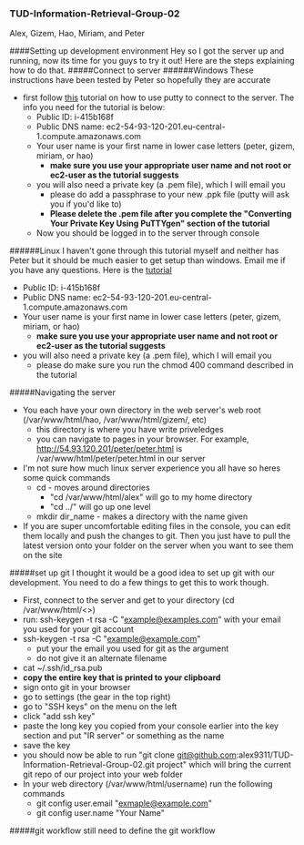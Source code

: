 ### TUD-Information-Retrieval-Group-02
Alex, Gizem, Hao, Miriam, and Peter

####Setting up development environment
Hey so I got the server up and running, now its time for you guys to try it out! Here are the steps explaining how to do that.
#####Connect to server
######Windows
These instructions have been tested by Peter so hopefully they are accurate
* first follow [this](http://docs.aws.amazon.com/AWSEC2/latest/UserGuide/putty.html) tutorial on how to use putty to connect to the server. The info you need for the tutorial is below:
  * Public ID: i-415b168f
  * Public DNS name: ec2-54-93-120-201.eu-central-1.compute.amazonaws.com
  * Your user name is your first name in lower case letters (peter, gizem, miriam, or hao)
    * **make sure you use your appropriate user name and not root or ec2-user as the tutorial suggests**
  * you will also need a private key (a .pem file), which I will email you
    * please do add a passphrase to your new .ppk file (putty will ask you if you'd like to)
    * **Please delete the .pem file after you complete the "Converting Your Private Key Using PuTTYgen" section of the tutorial**
  * Now you should be logged in to the server through console

######Linux
I haven't gone through this tutorial myself and neither has Peter but it should be much easier to get setup than windows. Email me if you have any questions. Here is the [tutorial](http://docs.aws.amazon.com/AWSEC2/latest/UserGuide/AccessingInstancesLinux.html)
* Public ID: i-415b168f
* Public DNS name: ec2-54-93-120-201.eu-central-1.compute.amazonaws.com
* Your user name is your first name in lower case letters (peter, gizem, miriam, or hao)
  * **make sure you use your appropriate user name and not root or ec2-user as the tutorial suggests**
* you will also need a private key (a .pem file), which I will email you
  * please do make sure you run the chmod 400 command described in the tutorial

#####Navigating the server
* You each have your own directory in the web server's web root (/var/www/html/hao, /var/www/html/gizem/, etc)
  * this directory is where you have write priveledges 
  * you can navigate to pages in your browser. For example, http://54.93.120.201/peter/peter.html is /var/www/html/peter/peter.html in our server
* I'm not sure how much linux server experience you all have so heres some quick commands
  * cd - moves around directories 
    * "cd /var/www/html/alex" will go to my home directory
    * "cd ../" will go up one level
  * mkdir dir_name - makes a directory with the name given
* If you are super uncomfortable editing files in the console, you can edit them locally and push the changes to git. Then you just have to pull the latest version onto your folder on the server when you want to see them on the site

#####set up git
I thought it would be a good idea to set up git with our development. You need to do a few things to get this to work though.
* First, connect to the server and get to your directory (cd /var/www/html/<<your username>>)
* run:  ssh-keygen -t rsa -C "example@examples.com" with your email you used for your git account
* ssh-keygen -t rsa -C "example@example.com"
  * put your the email you used for git as the argument
  * do not give it an alternate filename
* cat ~/.ssh/id_rsa.pub
* **copy the entire key that is printed to your clipboard**
* sign onto git in your browser
* go to settings (the gear in the top right)
* go to "SSH keys" on the menu on the left
* click "add ssh key"
* paste the long key you copied from your console earlier into the key section and put "IR server" or something as the name
* save the key
* you should now be able to run "git clone git@github.com:alex9311/TUD-Information-Retrieval-Group-02.git project" which will bring the current git repo of our project into your web folder
* In your web directory (/var/www/html/username) run the following commands
  * git config user.email "exmaple@example.com"
  * git config user.name "Your Name"

#####git workflow
still need to define the git workflow

